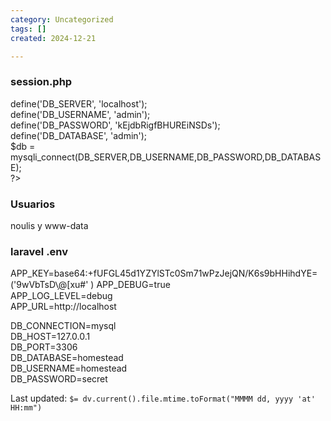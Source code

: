 ```yaml
---
category: Uncategorized
tags: []
created: 2024-12-21

---
```

### session.php
define('DB_SERVER', 'localhost');  
define('DB_USERNAME', 'admin');  
define('DB_PASSWORD', 'kEjdbRigfBHUREiNSDs');  
define('DB_DATABASE', 'admin');  
$db = mysqli_connect(DB_SERVER,DB_USERNAME,DB_PASSWORD,DB_DATABASE);  
?>

### Usuarios
noulis y www-data

### laravel .env

APP_KEY=base64:+fUFGL45d1YZYlSTc0Sm71wPzJejQN/K6s9bHHihdYE=  ('9wVbTsD\̗@[xu#' )
APP_DEBUG=true  
APP_LOG_LEVEL=debug  
APP_URL=http://localhost  
  
DB_CONNECTION=mysql  
DB_HOST=127.0.0.1  
DB_PORT=3306  
DB_DATABASE=homestead  
DB_USERNAME=homestead  
DB_PASSWORD=secret


Last updated: `$= dv.current().file.mtime.toFormat("MMMM dd, yyyy 'at' HH:mm")`
